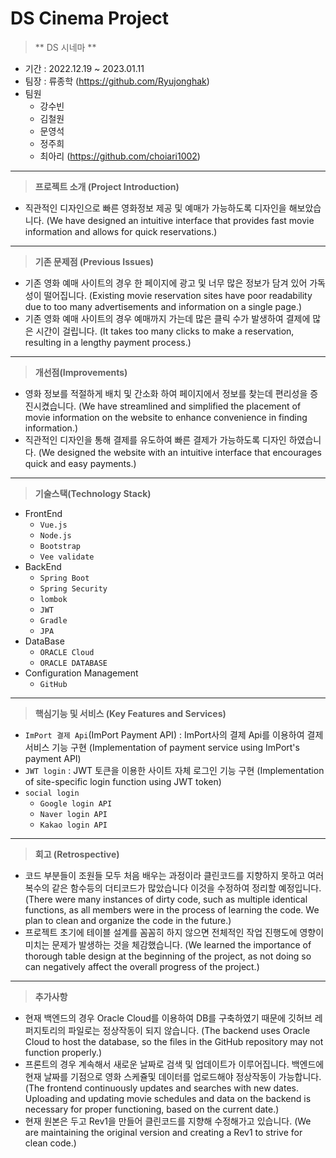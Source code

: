 # DS Cinema Project

> ** DS 시네마 **
- 기간 : 2022.12.19 ~ 2023.01.11
- 팀장 : 류종학 (https://github.com/Ryujonghak)
- 팀원 
  - 강수빈
  - 김철원
  - 문영석 
  - 정주희
  - 최아리 (https://github.com/choiari1002)
---
> **프로젝트 소개 (Project Introduction)**
> 
- 직관적인 디자인으로 빠른 영화정보 제공 및 예매가 가능하도록 디자인을 해보았습니다.
(We have designed an intuitive interface that provides fast movie information and allows for quick reservations.)
---
> **기존 문제점 (Previous Issues)**
> 
- 기존 영화 예매 사이트의 경우 한 페이지에 광고 및 너무 많은 정보가 담겨 있어 가독성이 떨어집니다.
(Existing movie reservation sites have poor readability due to too many advertisements and information on a single page.)
- 기존 영화 예매 사이트의 경우 예매까지 가는데 많은 클릭 수가 발생하여 결제에 많은 시간이 걸립니다.
(It takes too many clicks to make a reservation, resulting in a lengthy payment process.)
---

> **개선점(Improvements)**
> 
- 영화 정보를 적절하게 배치 및 간소화 하여 페이지에서 정보를 찾는데 편리성을 증진시켰습니다.
(We have streamlined and simplified the placement of movie information on the website to enhance convenience in finding information.)
- 직관적인 디자인을 통해 결제를 유도하여 빠른 결제가 가능하도록 디자인 하였습니다.
(We designed the website with an intuitive interface that encourages quick and easy payments.)
---

> **기술스택(Technology Stack)**

- FrontEnd
    - `Vue.js`
    - `Node.js`
    - `Bootstrap`
    - `Vee validate`
- BackEnd
    - `Spring Boot`
    - `Spring Security`
    - `lombok`
    - `JWT`
    - `Gradle`
    - `JPA`
- DataBase
    - `ORACLE Cloud`
    - `ORACLE DATABASE`
- Configuration Management
    - `GitHub`
---

> **핵심기능 및 서비스 (Key Features and Services)** 

- `ImPort 결제 Api`(ImPort Payment API) : ImPort사의 결제 Api를 이용하여 결제서비스 기능 구현 (Implementation of payment service using ImPort's payment API)
- `JWT login` : JWT 토큰을 이용한 사이트 자체 로그인 기능 구현 (Implementation of site-specific login function using JWT token)
- `social login`
    - `Google login API`
    - `Naver login API`
    - `Kakao login API`

---
> **회고 (Retrospective)**
> 
- 코드 부분들이 조원들 모두 처음 배우는 과정이라 클린코드를 지향하지 못하고 여러 복수의 같은 함수등의 더티코드가 많았습니다 이것을 수정하여 정리할 예정입니다.
(There were many instances of dirty code, such as multiple identical functions, as all members were in the process of learning the code. We plan to clean and organize the code in the future.)
- 프로젝트 초기에 테이블 설계를 꼼꼼히 하지 않으면 전체적인 작업 진행도에 영향이 미치는 문제가 발생하는 것을 체감했습니다.
(We learned the importance of thorough table design at the beginning of the project, as not doing so can negatively affect the overall progress of the project.)
---

> **추가사항** 
  - 현재 백엔드의 경우 Oracle Cloud를 이용하여 DB를 구축하였기 때문에 깃허브 레퍼지토리의 파일로는 정상작동이 되지 않습니다.
  (The backend uses Oracle Cloud to host the database, so the files in the GitHub repository may not function properly.)
  - 프론트의 경우 계속해서 새로운 날짜로 검색 및 업데이트가 이루어집니다. 백엔드에 현재 날짜를 기점으로 영화 스케쥴및 데이터를 업로드해야 정상작동이 가능합니다.
  (The frontend continuously updates and searches with new dates. Uploading and updating movie schedules and data on the backend is necessary for proper functioning, based on the current date.)
  - 현재 원본은 두고 Rev1을 만들어 클린코드를 지향해 수정해가고 있습니다.
  (We are maintaining the original version and creating a Rev1 to strive for clean code.)
